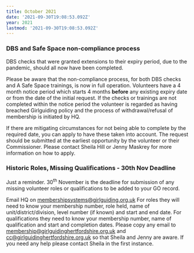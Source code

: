 ```yaml
---
title: October 2021
date: '2021-09-30T19:08:53.092Z'
year: 2021
lastmod: '2021-09-30T19:08:53.092Z'
---
```


### DBS and Safe Space non-compliance process
DBS checks that were granted extensions to their expiry period, due to the pandemic, should all
now have been completed.

Please be aware that the non-compliance process, for both DBS checks and A Safe Space trainings,
is now in full operation. Volunteers have a 4 month notice period which starts 4 months **before** any
existing expiry date or from the date of the initial request. If the checks or trainings are not
completed within the notice period the volunteer is regarded as having breached Girlguiding policy
and the process of withdrawal/refusal of membership is initiated by HQ.

If there are mitigating circumstances for not being able to complete by the required date, you can
apply to have these taken into account. The request should be submitted at the earliest opportunity
by the volunteer or their Commissioner. Please contact Sheila Hill or Jenny Maskrey for more
information on how to apply.

### Historic Roles, Missing Qualifications - 30th Nov Deadline
Just a reminder. 30<sup>th</sup> November is the deadline for submission of any missing volunteer roles or
qualifications to be added to your GO record.

Email HQ on [membershipsystems@girlguiding.org.uk](mailto:membershipsystems@girlguiding.org.uk) For roles they will need to know your
membership number, role held, name of unit/district/division, level number (if known) and start
and end date. For qualifications they need to know your membership number, name of
qualification and start and completion dates. Please copy any email to
[membership@girlguidinghertfordshire.org.uk](mailto:membership@girlguidinghertfordshire.org.uk) and [cc@girlguidinghertfordshire.org.uk](mailto:cc@girlguidinghertfordshire.org.uk) so that Sheila
and Jenny are aware. If you need any help please contact Sheila in the first instance.

